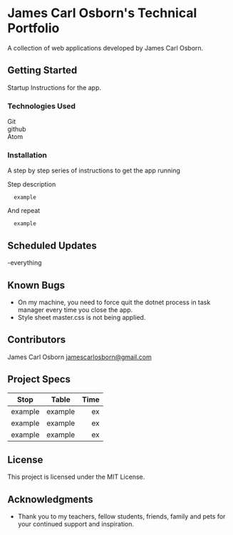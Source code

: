 # James Carl Osborn's Technical Portfolio

A collection of web applications developed by James Carl Osborn.

## Getting Started

Startup Instructions for the app.

### Technologies Used

Git  
github  
Atom  

### Installation

A step by step series of instructions to get the app running

Step description  

```
  example  
```

And repeat  

```
  example  
```
## Scheduled Updates

-everything  

## Known Bugs

* On my machine, you need to force quit the dotnet process in task manager every time you close the app.  
* Style sheet master.css is not being applied.

## Contributors

James Carl Osborn
jamescarlosborn@gmail.com  

## Project Specs

| Stop        | Table           | Time  |
| ------------- |:-------------:| -----:|
| example       | example       | ex    |
| example       | example       | ex    |
| example       | example       | ex    |

## License

This project is licensed under the MIT License.

## Acknowledgments

* Thank you to my teachers, fellow students, friends, family and pets for your continued support and inspiration.  
